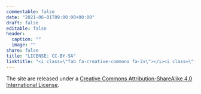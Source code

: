 ```yaml
---
commentable: false
date: "2021-06-01T09:00:00+00:00"
draft: false
editable: false
header:
  caption: ""
  image: ""
share: false
title: "LICENSE: CC-BY-SA"
linktitle: "<i class=\"fab fa-creative-commons fa-2x\"></i><i class=\"fab fa-creative-commons-by fa-2x\"></i><i class=\"fab fa-creative-commons-sa fa-2x\"></i>"
---
```


The site are released under a [Creative Commons Attribution-ShareAlike 4.0 International License](http://creativecommons.org/licenses/by-sa/4.0/).

<center>
<i class="fab fa-creative-commons fa-2x"></i><i class="fab fa-creative-commons-by fa-2x"></i><i class="fab fa-creative-commons-sa fa-2x"></i>
</center>
